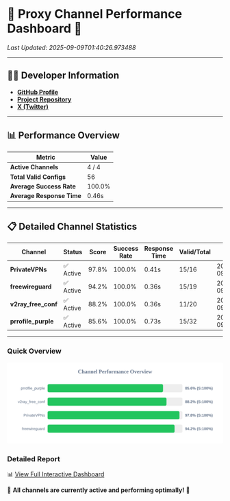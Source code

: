 # 🌟 Proxy Channel Performance Dashboard 🌟

_Last Updated: 2025-09-09T01:40:26.973488_

---

## 👩‍💻 Developer Information

- **[GitHub Profile](https://github.com/4n0nymou3)**  
- **[Project Repository](https://github.com/4n0nymou3/multi-proxy-config-fetcher)**  
- **[X (Twitter)](https://x.com/4n0nymou3)**  

---

## 📊 Performance Overview

| Metric                | Value       |
|-----------------------|-------------|
| **Active Channels**   | 4 / 4       |
| **Total Valid Configs** | 56          |
| **Average Success Rate** | 100.0%      |
| **Average Response Time** | 0.46s       |

---

## 📋 Detailed Channel Statistics

| Channel          | Status     | Score  | Success Rate | Response Time | Valid/Total | Last Success               |
|------------------|------------|--------|--------------|---------------|-------------|----------------------------|
| **PrivateVPNs**  | ✅ Active  | 97.8%  | 100.0% | 0.41s         | 15/16       | 2025-09-09T01:40:26.584200 |
| **freewireguard**  | ✅ Active  | 94.2%  | 100.0% | 0.36s         | 15/19       | 2025-09-09T01:40:26.971807 |
| **v2ray_free_conf**  | ✅ Active  | 88.2%  | 100.0% | 0.36s         | 11/20       | 2025-09-09T01:40:26.129537 |
| **prrofile_purple**  | ✅ Active  | 85.6%  | 100.0% | 0.73s         | 15/32       | 2025-09-09T01:40:25.677104 |

---

### Quick Overview
<div align="center">
  <a href="https://raw.githubusercontent.com/nullluser/NullRepo/refs/heads/main/assets/channel_stats_chart.svg">
    <img src="https://raw.githubusercontent.com/nullluser/NullRepo/refs/heads/main/assets/channel_stats_chart.svg" alt="Source Performance Statistics" width="800">
  </a>
</div>

### Detailed Report
📊 [View Full Interactive Dashboard](https://htmlpreview.github.io/?https://github.com/nullluser/NullRepo/blob/main/assets/performance_report.html)

🎉 **All channels are currently active and performing optimally!** 🎉
